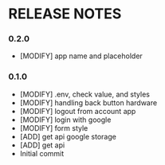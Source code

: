 # RELEASE NOTES

### 0.2.0
* [MODIFY] app name and placeholder

### 0.1.0
* [MODIFY] .env, check value, and styles
* [MODIFY] handling back button hardware
* [MODIFY] logout from account app
* [MODIFY] login with google
* [MODIFY] form style
* [ADD] get api google storage
* [ADD] get api
* Initial commit

